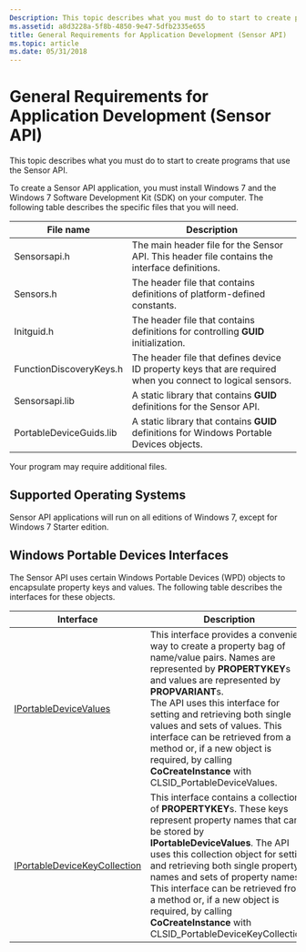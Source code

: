 ```yaml
---
Description: This topic describes what you must do to start to create programs that use the Sensor API.
ms.assetid: a8d3228a-5f8b-4850-9e47-5dfb2335e655
title: General Requirements for Application Development (Sensor API)
ms.topic: article
ms.date: 05/31/2018
---
```


# General Requirements for Application Development (Sensor API)

This topic describes what you must do to start to create programs that use the Sensor API.

To create a Sensor API application, you must install Windows 7 and the Windows 7 Software Development Kit (SDK) on your computer. The following table describes the specific files that you will need.



| File name               | Description                                                                                                 |
|-------------------------|-------------------------------------------------------------------------------------------------------------|
| Sensorsapi.h            | The main header file for the Sensor API. This header file contains the interface definitions.               |
| Sensors.h               | The header file that contains definitions of platform-defined constants.                                    |
| Initguid.h              | The header file that contains definitions for controlling **GUID** initialization.                          |
| FunctionDiscoveryKeys.h | The header file that defines device ID property keys that are required when you connect to logical sensors. |
| Sensorsapi.lib          | A static library that contains **GUID** definitions for the Sensor API.                                     |
| PortableDeviceGuids.lib | A static library that contains **GUID** definitions for Windows Portable Devices objects.                   |



 

Your program may require additional files.

## Supported Operating Systems

Sensor API applications will run on all editions of Windows 7, except for Windows 7 Starter edition.

## Windows Portable Devices Interfaces

The Sensor API uses certain Windows Portable Devices (WPD) objects to encapsulate property keys and values. The following table describes the interfaces for these objects.



| Interface                                                                       | Description                                                                                                                                                                                                                                                                                                                                                                                                                                            |
|---------------------------------------------------------------------------------|--------------------------------------------------------------------------------------------------------------------------------------------------------------------------------------------------------------------------------------------------------------------------------------------------------------------------------------------------------------------------------------------------------------------------------------------------------|
| [IPortableDeviceValues](/previous-versions//ms740012(v=vs.85))        | This interface provides a convenient way to create a property bag of name/value pairs. Names are represented by **PROPERTYKEY**s and values are represented by **PROPVARIANT**s. <br/> The API uses this interface for setting and retrieving both single values and sets of values. This interface can be retrieved from a method or, if a new object is required, by calling **CoCreateInstance** with CLSID\_PortableDeviceValues.<br/> |
| [IPortableDeviceKeyCollection](/previous-versions//ms739549(v=vs.85)) | This interface contains a collection of **PROPERTYKEY**s. These keys represent property names that can be stored by **IPortableDeviceValues**. The API uses this collection object for setting and retrieving both single property names and sets of property names.<br/> This interface can be retrieved from a method or, if a new object is required, by calling **CoCreateInstance** with CLSID\_PortableDeviceKeyCollection. <br/>    |



 

 

